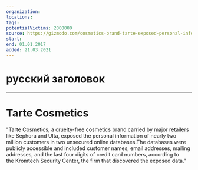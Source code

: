 ```yaml
---
organization: 
locations: 
tags: 
potentialVictims: 2000000
source: https://gizmodo.com/cosmetics-brand-tarte-exposed-personal-information-abou-1819723431
start: 
end: 01.01.2017
added: 21.03.2021
---
```


# русский заголовок

---

# Tarte Cosmetics

"Tarte Cosmetics, a cruelty-free cosmetics brand carried by major retailers like Sephora and Ulta, exposed the personal information of nearly two million customers in two unsecured online databases.The databases were publicly accessible and included customer names, email addresses, mailing addresses, and the last four digits of credit card numbers, according to the Kromtech Security Center, the firm that discovered the exposed data."

